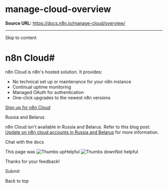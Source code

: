 # manage-cloud-overview

**Source URL:** https://docs.n8n.io/manage-cloud/overview/

---

Skip to content 

[ ](https://github.com/n8n-io/n8n-docs/edit/main/docs/manage-cloud/overview.md "Edit this page")

# n8n Cloud#

n8n Cloud is n8n's hosted solution. It provides:

  * No technical set up or maintenance for your n8n instance
  * Continual uptime monitoring
  * Managed OAuth for authentication
  * One-click upgrades to the newest n8n versions



[Sign up for n8n Cloud](https://www.n8n.io/)

Russia and Belarus

n8n Cloud isn't available in Russia and Belarus. Refer to this blog post: [Update on n8n cloud accounts in Russia and Belarus](https://blog.n8n.io/update-on-n8n-cloud-accounts-in-russia-and-belarus/) for more information.

Chat with the docs

This page was ![Thumbs up](/_images/assets/thumb_up.png)Helpful  ![Thumbs down](/_images/assets/thumb_down.png)Not helpful 

Thanks for your feedback! 

Submit 

Back to top